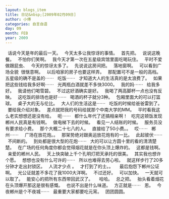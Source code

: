 ```yaml
---
layout: blogs_item
title: 日记&nbsp;[2009年02月09日]
author: 小傅
categories: 自言自语
day: 09
month: FEB
year: 2009
---
```




&nbsp; 话说今天是年的最后一天。
&nbsp; 今天太多让我惊讶的事情。
&nbsp; 首先把。
&nbsp; 说说这晚餐。
&nbsp; 不怕你们笑啊。
&nbsp; 我今天才第一次在五星级宾馆里面吃喝玩住。
&nbsp; 平时不爱做跟屁虫、
&nbsp; 今天的惊讶太多了。
&nbsp; 先说说这房间把。
&nbsp; 落地窗啊。
&nbsp; 可以看到广场全貌&nbsp; 很惬意啊。
&nbsp; 以后咱家的房子也要这样弄。
&nbsp; 那配置可不是一般的高档。
&nbsp; 五星级的确不是盖的⋯⋯
&nbsp; 吃饭⋯⋯
&nbsp; 才知道大人的生活真的是太浪费了。
&nbsp; 如果把这些钱给我多好啊⋯⋯
&nbsp; 光两瓶白酒就差不多快3000。
&nbsp; 我的妈⋯⋯
&nbsp; 给我多好。
&nbsp; 我请他们喝雪碧。
&nbsp; 不过这好酒确实是好。
&nbsp; 我喝了两高脚杯一点也没有反映。
&nbsp; 这吃饭的排场也是好⋯⋯
&nbsp; 喝酒的杯子就分3种。
&nbsp; 包厢里面大的可以打篮球。
&nbsp; 桌子大的无与伦比。
&nbsp; 大人们的生活这是⋯⋯
&nbsp; 吃饭的时候给爸爸雷到了。
&nbsp; 要给我介绍对象。
&nbsp; 差点就把我的号码给就那个中南大学的MM。
&nbsp; 平时看我这么老实想想还是没有给。
&nbsp; 呃⋯⋯
&nbsp; 都什么年代了还搞相亲啊！
&nbsp; 吃完这顿饭发现郴州人民真是有钱啊。
&nbsp; 做电梯下去的时候。
&nbsp; 看见一人结账的时候。
&nbsp; 服务员没有要求给小费。
&nbsp; 那个大概二十七八的人。
&nbsp; 直接给了50小费。。
&nbsp; 哎⋯⋯
&nbsp; 郴州⋯⋯
&nbsp;
&nbsp; 广场在放花炮。。
&nbsp; 那架势绝对跟奥运放花炮有的一比。
&nbsp; 此起彼伏⋯⋯
&nbsp; 不间断的。
&nbsp; 到处都是很大型的花炮⋯⋯
&nbsp; 大的可以让方圆十里的看的清清楚楚。
&nbsp; 在广场的任何角度你都会觉得烟花就是在你头顶上爆炸的。
&nbsp; 这都是钱啊。
&nbsp; 亲爱的郴州人民。
&nbsp; 天上快突破上千个孔明灯把天承托的很美。
&nbsp; 其实我也想许个愿。
&nbsp; 想想也没有什么可许的⋯⋯
&nbsp; 所以也难得去劳心啦。
&nbsp; 就这样步行了20多分钟才走出封锁区。
&nbsp; 人流才少点 。
&nbsp; 才打到了的士。。
&nbsp;
&nbsp; 最后抱怨下郴州公证啊。
&nbsp; 光公证就差不多花了我1000大洋啊。
&nbsp; 不过还好。
&nbsp; 可以加快。
&nbsp; 一天就可以取了。
&nbsp; 能安心的把所有东西带回武汉了。
&nbsp;
&nbsp; 哈哈。
&nbsp; 总之把。
&nbsp; 抬头看着烟花在头顶爆开那这是很有感慨。
&nbsp; 也说不出是什么味道。
&nbsp; 方正就是⋯⋯
&nbsp; 恩。
&nbsp; 今夜郴州是个不夜城⋯⋯
&nbsp; 最重要大家都要吃元宵。
&nbsp; 团团圆圆。


